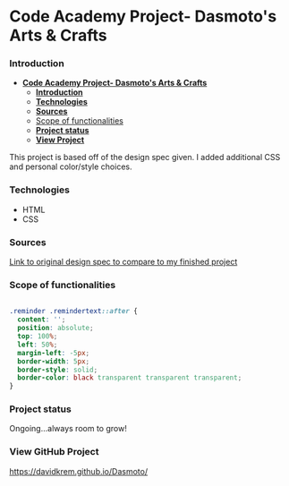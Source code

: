 # **Code Academy Project- Dasmoto's Arts & Crafts**

### **Introduction**

- [**Code Academy Project- Dasmoto's Arts & Crafts**](#code-academy-project--dasmotos-arts--crafts)
    - [**Introduction**](#introduction)
    - [**Technologies**](#technologies)
    - [**Sources**](#sources)
    - [Scope of functionalities](#scope-of-functionalities)
    - [**Project status**](#project-status)
    - [**View Project**](#other-information)



This project is based off of the design spec given. I added additional CSS and personal color/style choices.

### **Technologies**

- HTML
- CSS
  
### **Sources**
[Link to original design spec to compare to my finished project](https://content.codecademy.com/courses/freelance-1/unit-2/dasmotos-arts_redline.jpg)

### Scope of functionalities 

```css

.reminder .remindertext::after {
  content: '';
  position: absolute;
  top: 100%;
  left: 50%;
  margin-left: -5px;
  border-width: 5px;
  border-style: solid;
  border-color: black transparent transparent transparent;
}


```
  
### **Project status**
Ongoing...always room to grow!

### **View GitHub Project**
https://davidkrem.github.io/Dasmoto/
